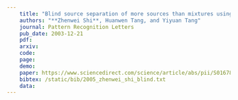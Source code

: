 ```yaml
---
    title: "Blind source separation of more sources than mixtures using sparse mixture models"
    authors: "**Zhenwei Shi**, Huanwen Tang, and Yiyuan Tang"
    journal: Pattern Recognition Letters
    pub_date: 2003-12-21
    pdf: 
    arxiv: 
    code: 
    page: 
    demo: 
    paper: https://www.sciencedirect.com/science/article/abs/pii/S0167865505001625
    bibtex: /static/bib/2005_zhenwei_shi_blind.txt
    data:
---
```

    